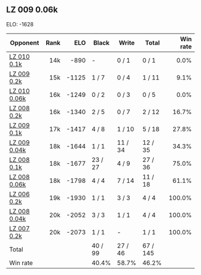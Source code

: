 ## LZ 009 0.06k ##

ELO: -1628

Opponent | Rank | ELO | Black | Write | Total | Win rate
---------|-----:|----:|-------|-------|-------|-------:
[LZ 010 0.1k](LZ%20010%200.1k.md) | 14k | -890 | - | 0 / 1 | 0 / 1 | 0.0%
[LZ 009 0.2k](LZ%20009%200.2k.md) | 15k | -1125 | 1 / 7 | 0 / 4 | 1 / 11 | 9.1%
[LZ 010 0.06k](LZ%20010%200.06k.md) | 16k | -1249 | 0 / 2 | 0 / 3 | 0 / 5 | 0.0%
[LZ 008 0.2k](LZ%20008%200.2k.md) | 16k | -1340 | 2 / 5 | 0 / 7 | 2 / 12 | 16.7%
[LZ 009 0.1k](LZ%20009%200.1k.md) | 17k | -1417 | 4 / 8 | 1 / 10 | 5 / 18 | 27.8%
[LZ 009 0.04k](LZ%20009%200.04k.md) | 18k | -1644 | 1 / 1 | 11 / 34 | 12 / 35 | 34.3%
[LZ 008 0.1k](LZ%20008%200.1k.md) | 18k | -1677 | 23 / 27 | 4 / 9 | 27 / 36 | 75.0%
[LZ 008 0.06k](LZ%20008%200.06k.md) | 18k | -1798 | 4 / 4 | 7 / 14 | 11 / 18 | 61.1%
[LZ 006 0.2k](LZ%20006%200.2k.md) | 19k | -1930 | 1 / 1 | 3 / 3 | 4 / 4 | 100.0%
[LZ 008 0.04k](LZ%20008%200.04k.md) | 20k | -2052 | 3 / 3 | 1 / 1 | 4 / 4 | 100.0%
[LZ 007 0.2k](LZ%20007%200.2k.md) | 20k | -2073 | 1 / 1 | - | 1 / 1 | 100.0%
Total | | | 40 / 99 | 27 / 46 | 67 / 145 | 
Win rate| | | 40.4% | 58.7% | 46.2% | 
